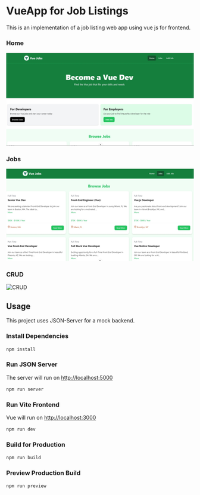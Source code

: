 # VueApp for Job Listings

This is an implementation of a job listing web app using vue js for frontend.

### Home

<img 
src="public/VueHome.jpg"
alt = "Home" />

### Jobs

<img 
   src="public/VueJobs.jpg"
   alt="Jobs"
/>

### CRUD

<img 
    scr="public/VueCRUD.jpg"
    alt="CRUD"
    />

## Usage

This project uses JSON-Server for a mock backend.

### Install Dependencies

```bash
npm install
```

### Run JSON Server

The server will run on <http://localhost:5000>

```bash
npm run server
```

### Run Vite Frontend

Vue will run on <http://localhost:3000>

```bash
npm run dev
```

### Build for Production

```bash
npm run build
```

### Preview Production Build

```bash
npm run preview
```
